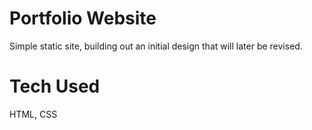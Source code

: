 # Portfolio Website
Simple static site, building out an initial design that will later be revised.

# Tech Used
HTML, CSS
